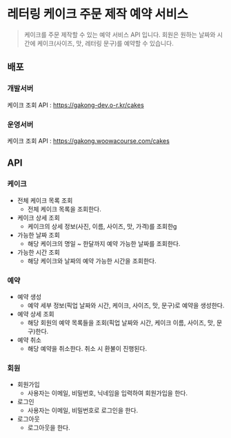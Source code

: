 # 레터링 케이크 주문 제작 예약 서비스 
> 케이크를 주문 제작할 수 있는 예약 서비스 API 입니다.
> 회원은 원하는 날짜와 시간에 케이크(사이즈, 맛, 레터링 문구)를 예약할 수 있습니다.

## 배포
### 개발서버
케이크 조회 API : https://gakong-dev.o-r.kr/cakes

### 운영서버
케이크 조회 API : https://gakong.woowacourse.com/cakes

## API
### 케이크
- 전체 케이크 목록 조회
  - 전체 케이크 목록을 조회한다.
- 케이크 상세 조회
  - 케이크의 상세 정보(사진, 이름, 사이즈, 맛, 가격)를 조회한g
- 가능한 날짜 조회
  - 해당 케이크의 명일 ~ 한달까지 예약 가능한 날짜를 조회한다. 
- 가능한 시간 조회
  - 해당 케이크와 날짜의 예약 가능한 시간을 조회한다.

### 예약
- 예약 생성
  - 예약 세부 정보(픽업 날짜와 시간, 케이크, 사이즈, 맛, 문구)로 예약을 생성한다.
- 예약 상세 조회
  - 해당 회원의 예약 목록들을 조회(픽업 날짜와 시간, 케이크 이름, 사이즈, 맛, 문구)한다.
- 예약 취소
  - 해당 예약을 취소한다. 취소 시 환불이 진행된다.

### 회원
- 회원가입
  - 사용자는 이메일, 비밀번호, 닉네임을 입력하여 회원가입을 한다.
- 로그인
  - 사용자는 이메일, 비밀번호로 로그인을 한다.
- 로그아웃
  - 로그아웃을 한다.